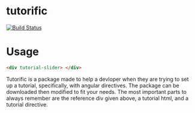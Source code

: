 # tutorific
[![Build Status](https://travis-ci.org/vronvali/tutorific.svg?branch=master)](https://travis-ci.org/vronvali/tutorific)


# Usage
```html
<div tutorial-slider> </div>
```
Tutorific is a package made to help a devloper when they are trying to set up a tutorial, specifically, with angular directives. The package can be downloaded then modified to fit your needs. The most important parts to always remember are the reference div given above, a tutorial html, and a tutorial directive. 